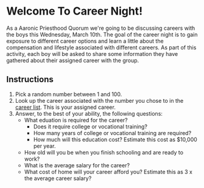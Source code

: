 # Welcome To Career Night!

As a Aaronic Priesthood Quorum we're going to be discussing careers with the boys this Wednesday, March 10th.
The goal of the career night is to gain exposure to different career options and learn a little about the compensation and lifestyle associated with different careers.
As part of this activity, each boy will be asked to share some information they have gathered about their assigned career with the group.

## Instructions

1. Pick a random number between 1 and 100.
2. Look up the career associated with the number you chose to in the [career list](career-list.md). This is your assigned career.
3. Answer, to the best of your ability, the following questions:
   - What eduation is required for the career?
     - Does it require college or vocational training?
     - How many years of college or vocational training are required?
     - How much will this education cost? Estimate this cost as $10,000 per year.
   - How old will you be when you finish schooling and are ready to work?
   - What is the average salary for the career?
   - What cost of home will your career afford you? Estimate this as 3 x the average career salary?
